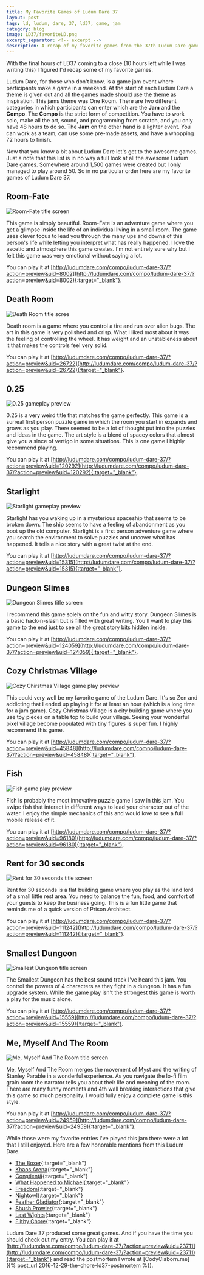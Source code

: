 ```yaml
---
title: My Favorite Games of Ludum Dare 37
layout: post
tags: ld, ludum, dare, 37, ld37, game, jam
category: blog
image: LD37/favoriteLD.png
excerpt_separator: <!-- excerpt -->
description: A recap of my favorite games from the 37th Ludum Dare game jam.
---
```


With the final hours of LD37 coming to a close (10 hours left while I was writing this) I figured I'd recap some of my favorite games.

Ludum Dare, for those who don't know, is a game jam event where participants make a game in a weekend. At the start of each Ludum Dare a theme is given out and all the games made should use the theme as inspiration. This jams theme was One Room.<!-- excerpt --> There are two different categories in which participants can enter which are the **Jam** and the **Compo**. The **Compo** is the strict form of competition. You have to work solo, make all the art, sound, and programming from scratch, and you only have 48 hours to do so. The **Jam** on the other hand is a lighter event. You can work as a team, can use some pre-made assets, and have a whopping 72 hours to finish.

Now that you know a bit about Ludum Dare let's get to the awesome games. Just a note that this list is in no way a full look at all the awesome Ludum Dare games. Somewhere around 1,500 games were created but I only managed to play around 50. So in no particular order here are my favorite games of Ludum Dare 37.

## Room-Fate

![Room-Fate title screen](http://ludumdare.com/compo/wp-content/compo2/593814/8002-shot0-1481594563.gif)

This game is simply beautiful. Room-Fate is an adventure game where you get a glimpse inside the life of an individual living in a small room. The game uses clever focus to lead you through the many ups and downs of this person's life while letting you interpret what has really happened. I love the ascetic and atmosphere this game creates. I'm not entirely sure why but I felt this game was very emotional without saying a lot.

You can play it at [http://ludumdare.com/compo/ludum-dare-37/?action=preview&uid=8002](http://ludumdare.com/compo/ludum-dare-37/?action=preview&uid=8002){:target="_blank"}.

## Death Room

![Death Room title scree](http://ludumdare.com/compo/wp-content/compo2/593814/26722-shot1-1481578129.jpg)

Death room is a game where you control a tire and run over alien bugs. The art in this game is very polished and crisp. What I liked most about it was the feeling of controlling the wheel. It has weight and an unstableness about it that makes the controls feel very solid.

You can play it at [http://ludumdare.com/compo/ludum-dare-37/?action=preview&uid=26722](http://ludumdare.com/compo/ludum-dare-37/?action=preview&uid=26722){:target="_blank"}.

## 0.25

![0.25 gameplay preview](http://ludumdare.com/compo/wp-content/compo2/593814/120292-shot0-1481594419.png)

0.25 is a very weird title that matches the game perfectly. This game is a surreal first person puzzle game in which the room you start in expands and grows as you play. There seemed to be a lot of thought put into the puzzles and ideas in the game. The art style is a blend of spacey colors that almost give you a since of vertigo in some situations. This is one game I highly recommend playing.

You can play it at [http://ludumdare.com/compo/ludum-dare-37/?action=preview&uid=120292](http://ludumdare.com/compo/ludum-dare-37/?action=preview&uid=120292){:target="_blank"}.

## Starlight

![Starlight gameplay preview](http://ludumdare.com/compo/wp-content/compo2//593814/15315-shot0-1481511539.png-eq-900-500.jpg)

Starlight has you waking up in a mysterious spaceship that seems to be broken down. The ship seems to have a feeling of abandonment as you boot up the old computer. Starlight is a first person adventure game where you search the environment to solve puzzles and uncover what has happened. It tells a nice story with a great twist at the end.

You can play it at [http://ludumdare.com/compo/ludum-dare-37/?action=preview&uid=15315](http://ludumdare.com/compo/ludum-dare-37/?action=preview&uid=15315){:target="_blank"}.

## Dungeon Slimes

![Dungeon Slimes title screen](http://ludumdare.com/compo/wp-content/compo2/593814/124059-shot0-1481487775.png)

I recommend this game solely on the fun and witty story. Dungeon Slimes is a basic hack-n-slash but is filled with great writing. You'll want to play this game to the end just to see all the great story bits hidden inside.

You can play it at [http://ludumdare.com/compo/ludum-dare-37/?action=preview&uid=124059](http://ludumdare.com/compo/ludum-dare-37/?action=preview&uid=124059){:target="_blank"}.

## Cozy Christmas Village

![Cozy Chirstmas Village game play preview](http://ludumdare.com/compo/wp-content/compo2/593814/45848-shot0-1481517404.gif)

This could very well be my favorite game of the Ludum Dare. It's so Zen and addicting that I ended up playing it for at least an hour (which is a long time for a jam game). Cozy Christmas Village is a city building game where you use toy pieces on a table top to build your village. Seeing your wonderful pixel village become populated with tiny figures is super fun. I highly recommend this game.

You can play it at [http://ludumdare.com/compo/ludum-dare-37/?action=preview&uid=45848](http://ludumdare.com/compo/ludum-dare-37/?action=preview&uid=45848){:target="_blank"}.

## Fish

![Fish game play preview](http://ludumdare.com/compo/wp-content/compo2/593814/96180-shot0-1481593641.PNG)

Fish is probably the most innovative puzzle game I saw in this jam. You swipe fish that interact in different ways to lead your character out of the water. I enjoy the simple mechanics of this and would love to see a full mobile release of it.

You can play it at [http://ludumdare.com/compo/ludum-dare-37/?action=preview&uid=96180](http://ludumdare.com/compo/ludum-dare-37/?action=preview&uid=96180){:target="_blank"}.

## Rent for 30 seconds

![Rent for 30 seconds title screen](http://ludumdare.com/compo/wp-content/compo2//593814/111242-shot0-1481588773.png-eq-900-500.jpg)

Rent for 30 seconds is a flat building game where you play as the land lord of a small little rest area. You need to balance the fun, food, and comfort of your guests to keep the business going. This is a fun little game that reminds me of a quick version of Prison Architect.

You can play it at [http://ludumdare.com/compo/ludum-dare-37/?action=preview&uid=111242](http://ludumdare.com/compo/ludum-dare-37/?action=preview&uid=111242){:target="_blank"}.

## Smallest Dungeon

![Smallest Dungeon title screen](http://ludumdare.com/compo/wp-content/compo2//593814/15559-shot1-1481721144.gif-eq-900-500.jpg)

The Smallest Dungeon has the best sound track I've heard this jam. You control the powers of 4 characters as they fight in a dungeon. It has a fun upgrade system. While the game play isn't the strongest this game is worth a play for the music alone.

You can play it at [http://ludumdare.com/compo/ludum-dare-37/?action=preview&uid=15559](http://ludumdare.com/compo/ludum-dare-37/?action=preview&uid=15559){:target="_blank"}.

## Me, Myself And The Room

![Me, Myself And The Room title screen](http://ludumdare.com/compo/wp-content/compo2//593814/24959-shot0-1481495491.gif-eq-900-500.jpg)

Me, Myself And The Room merges the movement of Myst and the writing of Stanley Parable in a wonderful experience. As you navigate the lo-fi film grain room the narrator tells you about their life and meaning of the room. There are many funny moments and 4th wall breaking interactions that give this game so much personality. I would fully enjoy a complete game is this style.

You can play it at [http://ludumdare.com/compo/ludum-dare-37/?action=preview&uid=24959](http://ludumdare.com/compo/ludum-dare-37/?action=preview&uid=24959){:target="_blank"}.


While those were my favorite entries I've played this jam there were a lot that I still enjoyed. Here are a few honorable mentions from this Ludum Dare.

* [The Boxer](http://ludumdare.com/compo/ludum-dare-37/?action=preview&uid=124895){:target="_blank"}
* [Khaos Arena](http://ludumdare.com/compo/ludum-dare-37/?action=preview&uid=111418){:target="_blank"}
* [Conștiență](http://ludumdare.com/compo/ludum-dare-37/?action=preview&uid=125678){:target="_blank"}
* [What Happened to Michael](http://ludumdare.com/compo/ludum-dare-37/?action=preview&uid=66146){:target="_blank"}
* [Freedom](http://ludumdare.com/compo/ludum-dare-37/?action=preview&uid=57713){:target="_blank"}
* [Nightowl](http://ludumdare.com/compo/ludum-dare-37/?action=preview&uid=40492){:target="_blank"}
* [Feather Gladiator](http://ludumdare.com/compo/ludum-dare-37/?action=preview&uid=33993){:target="_blank"}
* [Shush Prowler](http://ludumdare.com/compo/ludum-dare-37/?action=preview&uid=3343){:target="_blank"}
* [Last Wights](http://ludumdare.com/compo/ludum-dare-37/?action=preview&uid=19367){:target="_blank"}
* [Filthy Chore](http://ludumdare.com/compo/ludum-dare-37/?action=preview&uid=54894){:target="_blank"}


Ludum Dare 37 produced some great games. And if you have the time you should check out my entry. You can play it at [http://ludumdare.com/compo/ludum-dare-37/?action=preview&uid=23711](http://ludumdare.com/compo/ludum-dare-37/?action=preview&uid=23711){:target="_blank"} and read the postmortem I wrote at [CodyClaborn.me]({% post_url 2016-12-29-the-chore-ld37-postmortem %}).
